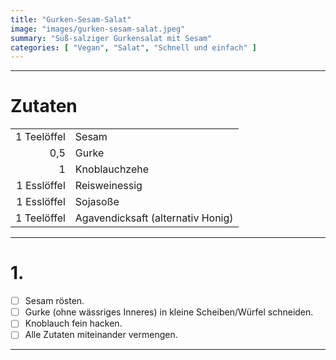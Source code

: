 ```yaml
---
title: "Gurken-Sesam-Salat"
image: "images/gurken-sesam-salat.jpeg"
summary: "Süß-salziger Gurkensalat mit Sesam"
categories: [ "Vegan", "Salat", "Schnell und einfach" ]
---
```


---

# Zutaten

|             |                                   |
|------------:|:----------------------------------|
| 1 Teelöffel | Sesam                             |
|         0,5 | Gurke                             |
|           1 | Knoblauchzehe                     |
| 1 Esslöffel | Reisweinessig                     |
| 1 Esslöffel | Sojasoße                          |
| 1 Teelöffel | Agavendicksaft (alternativ Honig) |

---

# 1.

- [ ] Sesam rösten.
- [ ] Gurke (ohne wässriges Inneres) in kleine Scheiben/Würfel schneiden.
- [ ] Knoblauch fein hacken.
- [ ] Alle Zutaten miteinander vermengen.

---
